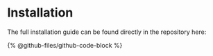 # Installation

The full installation guide can be found directly in the repository here:

{% @github-files/github-code-block %}
